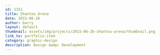```yaml
---
id: 1151
title: Shantou Arena
date: 2015-06-26
author: barry
layout: default
thumbnail: assets/img/projects/2015-06-26-shantou-arena/thumbnail.png
link_to: portfolio-item
category: graphic-design
description: Design &amp; Development
---
```

